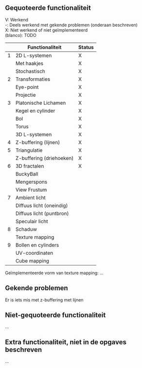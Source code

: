 ## Gequoteerde functionaliteit

V: Werkend  
-: Deels werkend met gekende problemen (onderaan beschreven)  
X: Niet werkend of niet geïmplementeerd  
(blanco): TODO  


|   | Functionaliteit      | Status |
|---|---------------------------|---|
| 1 | 2D L-systemen             | X |
|   | Met haakjes               | X |
|   | Stochastisch              | X |
| 2 | Transformaties            | X |
|   | Eye-point                 | X |
|   | Projectie                 | X |
| 3 | Platonische Lichamen      | X |
|   | Kegel en cylinder         | X |
|   | Bol                       | X |
|   | Torus                     | X |
|   | 3D L-systemen             | X |
| 4 | Z-buffering (lijnen)      | X |
| 5 | Triangulatie              | X |
|   | Z-buffering (driehoeken)  | X |
| 6 | 3D fractalen              | X |
|   | BuckyBall                 |   |
|   | Mengerspons               |   |
|   | View Frustum              |   |
| 7 | Ambient licht             |   |
|   | Diffuus licht (oneindig)  |   |
|   | Diffuus licht (puntbron)  |   |
|   | Speculair licht           |   |
| 8 | Schaduw                   |   |
|   | Texture mapping           |   |
| 9 | Bollen en cylinders       |   |
|   | UV-coordinaten            |   |
|   | Cube mapping              |   |

Geïmplementeerde vorm van texture mapping: ...

## Gekende problemen 
Er is iets mis met z-buffering met lijnen
## Niet-gequoteerde functionaliteit
...

## Extra functionaliteit, niet in de opgaves beschreven
...

